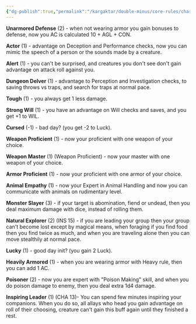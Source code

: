 ```yaml
---
{"dg-publish":true,"permalink":"/kargaktar/double-minus/core-rules/character/main/feats/"}
---
```


**Unarmored Defense** (2) - when not wearing armor you gain bonuses to defense, now you AC is calculated 10 + AGL + CON.

**Actor** (1) - advantage on Deception and Performance checks, now you can mimic the speech of a person or the sounds made by a creature.

**Alert** (1) - you can't be surprised, and creatures you don't see don't gain advantage on attack roll against you.

**Dungeon Delver** (1) - advantage to Perception and Investigation checks, to saving throws vs traps, and search for traps at normal pace.

**Tough** (1) - you always get 1 less damage.

**Strong Will** (1) - you have an advantage on Will checks and saves, and you get +1 to WIL.

**Cursed** (-1) - bad day? (you get -2 to Luck).

**Weapon Proficient** (1) - now your proficient with one weapon of your choice.

**Weapon Master** (1) (Weapon Proficient) - now your master with one weapon of your choice.

**Armor Proficient** (1) - now your proficient with one armor of your choice.

**Animal Empathy** (1) - now your Expert in Animal Handling and now you can communicate with animals on rudimentary level.

**Monster Slayer** (3) -  if your target is abomination, fiend or undead, then you deal maximum damage with dice, instead of rolling them.

**Natural Explorer** (2) (INS 15) - if you are leading your group then your group can't become lost except by magical means, when foraging if you find food then you find twice as much, and when you are traveling alone then you can move stealthily at normal pace.

**Lucky** (1) - good day init? (you gain 2 Luck).

**Heavily Armored** (1) - when you are wearing armor with Heavy rule, then you can add 1 AC.

**Poisoner** (2) - now you are expert with "Poison Making" skill, and when you do poison damage to enemy, then you deal extra 1d4 damage.

**Inspiring Leader** (1) (CHA 13)- You can spend few minutes inspiring your companions. When you do so, all allays who head you gain advantage on roll of their choosing, creature can't gain this buff again until they finished a rest.